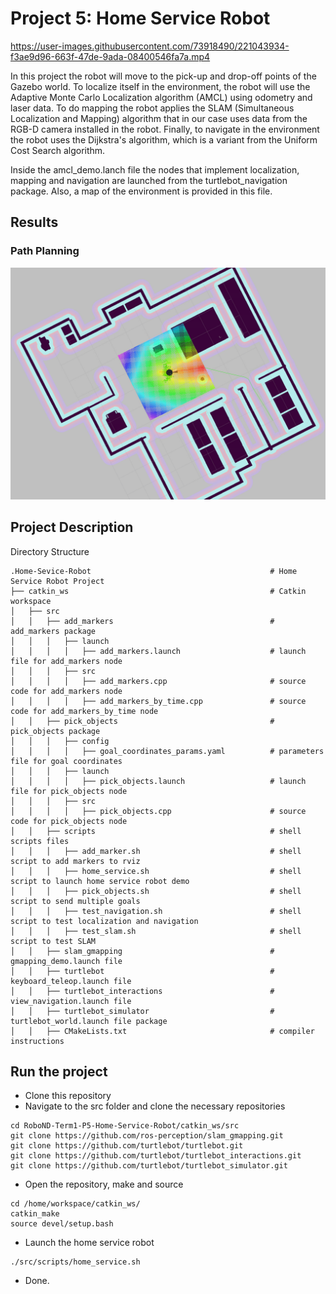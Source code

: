 # Project 5: Home Service Robot



https://user-images.githubusercontent.com/73918490/221043934-f3ae9d96-663f-47de-9ada-08400546fa7a.mp4



In this project the robot will move to the pick-up and drop-off points of the Gazebo world. To localize itself in the environment, the robot will use the Adaptive Monte Carlo Localization algorithm (AMCL) using odometry and laser data. To do mapping the robot applies the SLAM (Simultaneous Localization and Mapping) algorithm that in our case uses data from the RGB-D camera installed in the robot. Finally, to navigate in the environment the robot uses the Dijkstra's algorithm, which is a variant from the Uniform Cost Search algorithm. 

Inside the amcl_demo.lanch file the nodes that implement localization, mapping and navigation are launched from the turtlebot_navigation package. Also, a map of the environment is provided in this file.

## Results

### Path Planning

<p>
  <img src="https://github.com/RonaldoCD/Udacity-Robotics-Software-Engineer-Nanodegree-Projects/blob/main/Project%205:%20Home%20Service%20Robot/images/path_planning.png" width="800" title="2D Map">
</p>

## Project Description  
Directory Structure  
```
.Home-Sevice-Robot                                        # Home Service Robot Project
├── catkin_ws                                             # Catkin workspace
│   ├── src
│   │   ├── add_markers                                   # add_markers package        
│   │   │   ├── launch
│   │   │   │   ├── add_markers.launch                    # launch file for add_markers node
│   │   │   ├── src
│   │   │   │   ├── add_markers.cpp                       # source code for add_markers node
│   │   │   │   ├── add_markers_by_time.cpp               # source code for add_markers_by_time node
│   │   ├── pick_objects                                  # pick_objects package     
│   │   │   ├── config
│   │   │   │   ├── goal_coordinates_params.yaml          # parameters file for goal coordinates
│   │   │   ├── launch
│   │   │   │   ├── pick_objects.launch                   # launch file for pick_objects node
│   │   │   ├── src
│   │   │   │   ├── pick_objects.cpp                      # source code for pick_objects node
│   │   ├── scripts                                       # shell scripts files
│   │   │   ├── add_marker.sh                             # shell script to add markers to rviz   
│   │   │   ├── home_service.sh                           # shell script to launch home service robot demo  
│   │   │   ├── pick_objects.sh                           # shell script to send multiple goals  
│   │   │   ├── test_navigation.sh                        # shell script to test localization and navigation
│   │   │   ├── test_slam.sh                              # shell script to test SLAM
│   │   ├── slam_gmapping                                 # gmapping_demo.launch file
│   │   ├── turtlebot                                     # keyboard_teleop.launch file
│   │   ├── turtlebot_interactions                        # view_navigation.launch file
│   │   ├── turtlebot_simulator                           # turtlebot_world.launch file package        
│   │   ├── CMakeLists.txt                                # compiler instructions
```

## Run the project  
* Clone this repository
* Navigate to the src folder and clone the necessary repositories  
```
cd RoboND-Term1-P5-Home-Service-Robot/catkin_ws/src  
git clone https://github.com/ros-perception/slam_gmapping.git  
git clone https://github.com/turtlebot/turtlebot.git  
git clone https://github.com/turtlebot/turtlebot_interactions.git  
git clone https://github.com/turtlebot/turtlebot_simulator.git  
```
* Open the repository, make and source  
```
cd /home/workspace/catkin_ws/
catkin_make
source devel/setup.bash
```
* Launch the home service robot
```
./src/scripts/home_service.sh
```
* Done. 

